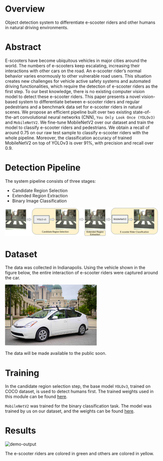 # Overview
Object detection system to differentiate e-scooter riders and other humans in natural driving environments.

# Abstract
E-scooters have become ubiquitous vehicles in major cities around the world. The numbers of e-scooters keep escalating, increasing their interactions with other cars on the road. An e-scooter rider’s normal behavior varies enormously to other vulnerable road users. This situation creates new challenges for vehicle active safety systems and automated driving functionalities, which require the detection of e-scooter riders as the first step. To our best knowledge, there is no existing computer vision model to detect these e-scooter riders. This paper presents a novel vision-based system to differentiate between e-scooter riders and regular pedestrians and a benchmark data set for e-scooter riders in natural scenes. We propose an efficient pipeline built over two existing state-of-the-art convolutional neural networks (CNN), `You Only Look Once (YOLOv3)` and `MobileNetV2`. We fine-tune MobileNetV2 over our dataset and train the model to classify e-scooter riders and pedestrians. We obtain a recall of around 0.75 on our raw test sample to classify e-scooter riders with the whole pipeline. Moreover, the classification accuracy of trained MobileNetV2 on top of YOLOv3 is over 91%, with precision and recall over 0.9.

# Detection Pipeline
The system pipeline consists of three stages:
- Candidate Region Selection
- Extended Region Extraction
- Binary Image Classification

![](https://github.com/kumarapurv/E-scooter-Rider-Detection-System-in-Driving-Environments/blob/main/images/model_architecture.png)

# Dataset
The data was collected in Indianapolis. Using the vehicle shown in the figure below, the entire interaction of e-scooter riders were captured around the car.

<img src="https://github.com/kumarapurv/E-scooter-Rider-Detection-System-in-Driving-Environments/blob/main/images/WNP_0918-1.jpg" width=60% height=60%>

The data will be made available to the public soon.

# Training
In the candidate region selection step, the base model `YOLOv3`, trained on COCO dataset, is used to detect humans first. The trained weights used in this module can be found [here](https://github.com/kumarapurv/E-scooter-Rider-Detection-System-in-Driving-Environments/tree/main/model%20weights/YOLO).

`MobileNetV2` was trained for the binary classification task. The model was trained by us on our dataset, and the weights can be found [here](https://github.com/kumarapurv/E-scooter-Rider-Detection-System-in-Driving-Environments/tree/main/model%20weights/e-scooter%20detector%20model).

# Results
![demo-output](https://github.com/kumarapurv/E-scooter-Rider-Detection-System-in-Driving-Environments/blob/main/results/demo_output.gif)

The e-scooter riders are colored in green and others are colored in yellow.
